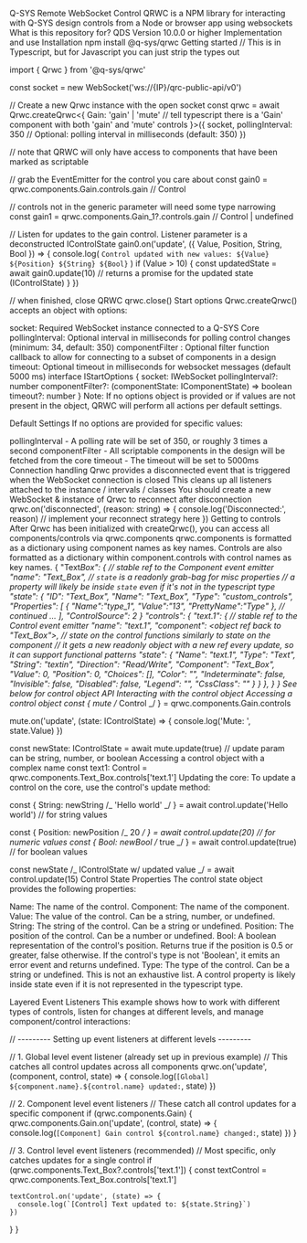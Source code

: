 Q-SYS Remote WebSocket Control QRWC is a NPM library for interacting with Q-SYS design controls from
a Node or browser app using websockets What is this repository for? QDS Version 10.0.0 or higher
Implementation and use Installation npm install @q-sys/qrwc Getting started // This is in
Typescript, but for Javascript you can just strip the types out

import { Qrwc } from '@q-sys/qrwc'

const socket = new WebSocket('ws://{IP}/qrc-public-api/v0')

// Create a new Qrwc instance with the open socket const qrwc = await Qrwc.createQrwc<{ Gain: 'gain'
| 'mute' // tell typescript there is a 'Gain' component with both 'gain' and 'mute' controls }>({
socket, pollingInterval: 350 // Optional: polling interval in milliseconds (default: 350) })

// note that QRWC will only have access to components that have been marked as scriptable

// grab the EventEmitter for the control you care about const gain0 =
qrwc.components.Gain.controls.gain // Control

// controls not in the generic parameter will need some type narrowing const gain1 =
qrwc.components.Gain_1?.controls.gain // Control | undefined

// Listen for updates to the gain control. Listener parameter is a deconstructed IControlState
gain0.on('update', ({ Value, Position, String, Bool }) => { console.log(
`Control updated with new values: ${Value} ${Position} ${String} ${Bool}` ) if (Value > 10) { const
updatedState = await gain0.update(10) // returns a promise for the updated state (IControlState) }
})

// when finished, close QRWC qrwc.close() Start options Qrwc.createQrwc() accepts an object with
options:

socket: Required WebSocket instance connected to a Q-SYS Core pollingInterval: Optional interval in
milliseconds for polling control changes (minimum: 34, default: 350) componentFilter : Optional
filter function callback to allow for connecting to a subset of components in a design timeout:
Optional timeout in milliseconds for websocket messages (default 5000 ms) interface IStartOptions {
socket: IWebSocket pollingInterval?: number componentFilter?: (componentState: IComponentState) =>
boolean timeout?: number } Note: If no options object is provided or if values are not present in
the object, QRWC will perform all actions per default settings.

Default Settings If no options are provided for specific values:

pollingInterval - A polling rate will be set of 350, or roughly 3 times a second componentFilter -
All scriptable components in the design will be fetched from the core timeout - The timeout will be
set to 5000ms Connection handling Qrwc provides a disconnected event that is triggered when the
WebSocket connection is closed This cleans up all listeners attached to the instance / intervals /
classes You should create a new WebSocket & instance of Qrwc to reconnect after disconnection
qrwc.on('disconnected', (reason: string) => { console.log('Disconnected:', reason) // implement your
reconnect strategy here }) Getting to controls After Qrwc has been initialized with createQrwc(),
you can access all components/controls via qrwc.components qrwc.components is formatted as a
dictionary using component names as key names. Controls are also formatted as a dictionary within
component.controls with control names as key names. { "Text*Box": { // stable ref to the Component
event emitter "name": "Text_Box", // `state` is a readonly grab-bag for misc properties // a
property will likely be inside `state` even if it's not in the typescript type "state": { "ID":
"Text_Box", "Name": "Text_Box", "Type": "custom_controls", "Properties": [ { "Name":"type_1",
"Value":"13", "PrettyName":"Type" }, // continued ... ], "ControlSource": 2 } "controls": {
"text.1": { // stable ref to the Control event emitter "name": "text.1", "component": <object ref
back to "Text_Box">, // state on the control functions similarly to state on the component // it
gets a new readonly object with a new ref every update, so it can support functional patterns
"state": { "Name": "text.1", "Type": "Text", "String": "textin", "Direction": "Read/Write",
"Component": "Text_Box", "Value": 0, "Position": 0, "Choices": [], "Color": "", "Indeterminate":
false, "Invisible": false, "Disabled": false, "Legend": "", "CssClass": "" } } }, } } See below for
control object API Interacting with the control object Accessing a control object const { mute /*
Control \_/ } = qrwc.components.Gain.controls

mute.on('update', (state: IControlState) => { console.log('Mute: ', state.Value) })

const newState: IControlState = await mute.update(true) // update param can be string, number, or
boolean Accessing a control object with a complex name const text1: Control =
qrwc.components.Text_Box.controls['text.1'] Updating the core: To update a control on the core, use
the control's update method:

const { String: newString /_ 'Hello world' _/ } = await control.update('Hello world') // for string
values

const { Position: newPosition /_ 20 _/ } = await control.update(20) // for numeric values const {
Bool: newBool /_ true _/ } = await control.update(true) // for boolean values

const newState /_ IControlState w/ updated value _/ = await control.update(15) Control State
Properties The control state object provides the following properties:

Name: The name of the control. Component: The name of the component. Value: The value of the
control. Can be a string, number, or undefined. String: The string of the control. Can be a string
or undefined. Position: The position of the control. Can be a number or undefined. Bool: A boolean
representation of the control's position. Returns true if the position is 0.5 or greater, false
otherwise. If the control's type is not 'Boolean', it emits an error event and returns undefined.
Type: The type of the control. Can be a string or undefined. This is not an exhaustive list. A
control property is likely inside state even if it is not represented in the typescript type.

Layered Event Listeners This example shows how to work with different types of controls, listen for
changes at different levels, and manage component/control interactions:

// --------- Setting up event listeners at different levels ---------

// 1. Global level event listener (already set up in previous example) // This catches all control
updates across all components qrwc.on('update', (component, control, state) => {
console.log(`[Global] ${component.name}.${control.name} updated:`, state) })

// 2. Component level event listeners // These catch all control updates for a specific component if
(qrwc.components.Gain) { qrwc.components.Gain.on('update', (control, state) => {
console.log(`[Component] Gain control ${control.name} changed:`, state) }) }

// 3. Control level event listeners (recommended) // Most specific, only catches updates for a
single control if (qrwc.components.Text_Box?.controls['text.1']) { const textControl =
qrwc.components.Text_Box.controls['text.1']

    textControl.on('update', (state) => {
      console.log(`[Control] Text updated to: ${state.String}`)
    })

} }
